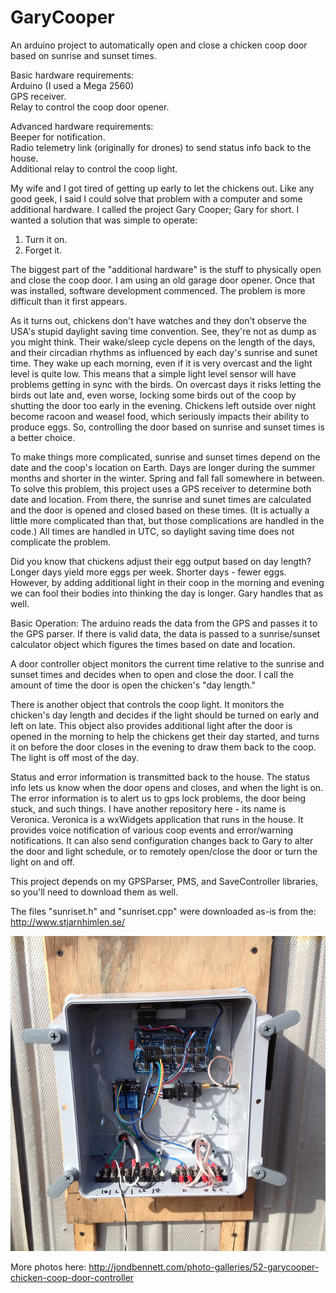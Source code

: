 # GaryCooper
An arduino project to automatically open and close a chicken coop door based on sunrise and sunset times.

Basic hardware requirements:  
Arduino (I used a Mega 2560)  
GPS receiver.  
Relay to control the coop door opener.  

Advanced hardware requirements:  
Beeper for notification.  
Radio telemetry link (originally for drones) to send status info back to the house.  
Additional relay to control the coop light.  

My wife and I got tired of getting up early to let the chickens out. Like any good geek, I said I could solve that problem with a computer and some additional hardware. I called the project Gary Cooper; Gary for short. I wanted a solution that was simple to operate:

1. Turn it on.
2. Forget it.

The biggest part of the "additional hardware" is the stuff to physically open and close the coop door. I am using an old garage door opener. Once that was installed, software development commenced. The problem is more difficult than it first appears.

As it turns out, chickens don't have watches and they don't observe the USA's stupid daylight saving time convention. See, they're not as dump as you might think. Their wake/sleep cycle depens on the length of the days, and their circadian rhythms as influenced by each day's sunrise and sunet time. They wake up each morning, even if it is very overcast and the light level is quite low. This means that a simple light level sensor will have problems getting in sync with the birds. On overcast days it risks letting the birds out late and, even worse, locking some birds out of the coop by shutting the door too early in the evening. Chickens left outside over night become racoon and weasel food, which seriously impacts their ability to produce eggs. So, controlling the door based on sunrise and sunset times is a better choice. 

To make things more complicated, sunrise and sunset times depend on the date and the coop's location on Earth. Days are longer during the summer months and shorter in the winter. Spring and fall fall somewhere in between. To solve this problem, this project uses a GPS receiver to determine both date and location. From there, the sunrise and sunet times are calculated and the door is opened and closed based on these times. (It is actually a little more complicated than that, but those complications are handled in the code.) All times are handled in UTC, so daylight saving time does not complicate the problem.

Did you know that chickens adjust their egg output based on day length? Longer days yield more eggs per week. Shorter days -  fewer eggs. However, by adding additional light in their coop in the morning and evening we can fool their bodies into thinking the day is longer. Gary handles that as well.

Basic Operation:
The arduino reads the data from the GPS and passes it to the GPS parser. If there is valid data, the data is passed to a sunrise/sunset calculator object which figures the times based on date and location.

A door controller object monitors the current time relative to the sunrise and sunset times and decides when to open and close the door. I call the amount of time the door is open the chicken's "day length."

There is another object that controls the coop light. It monitors the chicken's day length and decides if the light should be turned on early and left on late. This object also provides additional light after the door is opened in the morning to help the chickens get their day started, and turns it on before the door closes in the evening to draw them back to the coop. The light is off most of the day.

Status and error information is transmitted back to the house. The status info lets us know when the door opens and closes, and when the light is on. The error information is to alert us to gps lock problems, the door being stuck, and such things. I have another repository here - its name is Veronica. Veronica is a wxWidgets application that runs in the house. It provides voice notification of various coop events and error/warning notifications. It can also send configuration changes back to Gary to alter the door and light schedule, or to remotely open/close the door or turn the light on and off.


This project depends on my GPSParser, PMS, and SaveController libraries, so you'll need to download them as well.

The files "sunriset.h" and "sunriset.cpp" were downloaded as-is from the:
http://www.stjarnhimlen.se/

<p align="center">
  <img src="Photo/GC.png"/>
</p>

More photos here: http://jondbennett.com/photo-galleries/52-garycooper-chicken-coop-door-controller

